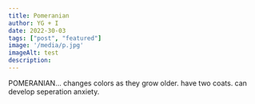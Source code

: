 ```yaml
---
title: Pomeranian
author: YG + I
date: 2022-30-03
tags: ["post", "featured"]
image: '/media/p.jpg'
imageAlt: test
description: 
---
```

POMERANIAN...
changes colors as they grow older. 
have two coats.
can develop seperation anxiety.